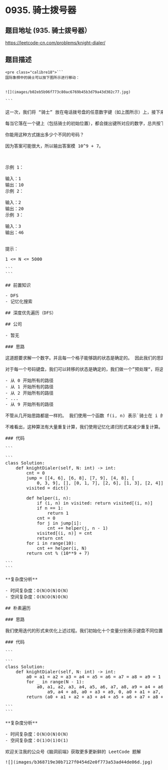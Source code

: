 # 0935. 骑士拨号器

## 题目地址 (935. 骑士拨号器）

<https://leetcode-cn.com/problems/knight-dialer/>

## 题目描述

```
<pre class="calibre18">```
国际象棋中的骑士可以按下图所示进行移动：

```
```

![](images/b02eb5b96f773c80ac6769b45b3d79a43d302c77.jpg)

```
<pre class="calibre18">```

这一次，我们将 “骑士” 放在电话拨号盘的任意数字键（如上图所示）上，接下来，骑士将会跳 N-1 步。每一步必须是从一个数字键跳到另一个数字键。

每当它落在一个键上（包括骑士的初始位置），都会拨出键所对应的数字，总共按下 N 位数字。

你能用这种方式拨出多少个不同的号码？

因为答案可能很大，所以输出答案模 10^9 + 7。



示例 1：

输入：1
输出：10
示例 2：

输入：2
输出：20
示例 3：

输入：3
输出：46


提示：

1 <= N <= 5000

```
```

## 前置知识

- DFS
- 记忆化搜索

## 深度优先遍历（DFS）

## 公司

- 暂无

### 思路

这道题要求解一个数字。并且每一个格子能够跳的状态是确定的。 因此我们的思路就是“状态机”（动态规划），暴力遍历（BFS or DFS），这里我们使用 DFS。（注意这几种思路并无本质不同）

对于每一个号码键盘，我们可以转移的状态是确定的，我们做一个”预处理“，将这些状态转移记录到一个数组 jump，其中 jump\[i\] 表示 i 位置可以跳的点（用一个数组来表示）。问题转化为：

- 从 0 开始所有的路径
- 从 1 开始所有的路径
- 从 2 开始所有的路径
- ...
- 从 9 开始所有的路径

不管从几开始思路都是一样的。 我们使用一个函数 f(i, n) 表示`骑士在 i 的位置，还剩下 N 步可以走`的时候可以拨出的总的号码数。那么问题就是求解 `f(0, N) + f(1, N) + f(2, N) + ... + f(9, N)`。对于 f(i, n)，我们初始化 cnt 为 0，由于 i 能跳的格子是 jump\[i\]，我们将其 `cnt += f(j, n - 1)`，其中 j 属于 jump\[i\]，最终返回 cnt 即可。

不难看出，这种算法有大量重复计算，我们使用记忆化递归形式来减少重复计算。 这种算法勉强通过。

### 代码

```
<pre class="calibre18">```
<span class="hljs-class"><span class="hljs-keyword">class</span> <span class="hljs-title">Solution</span>:</span>
    <span class="hljs-function"><span class="hljs-keyword">def</span> <span class="hljs-title">knightDialer</span><span class="hljs-params">(self, N: int)</span> -> int:</span>
        cnt = <span class="hljs-params">0</span>
        jump = [[<span class="hljs-params">4</span>, <span class="hljs-params">6</span>], [<span class="hljs-params">6</span>, <span class="hljs-params">8</span>], [<span class="hljs-params">7</span>, <span class="hljs-params">9</span>], [<span class="hljs-params">4</span>, <span class="hljs-params">8</span>], [
            <span class="hljs-params">0</span>, <span class="hljs-params">3</span>, <span class="hljs-params">9</span>], [], [<span class="hljs-params">0</span>, <span class="hljs-params">1</span>, <span class="hljs-params">7</span>], [<span class="hljs-params">2</span>, <span class="hljs-params">6</span>], [<span class="hljs-params">1</span>, <span class="hljs-params">3</span>], [<span class="hljs-params">2</span>, <span class="hljs-params">4</span>]]
        visited = dict()

        <span class="hljs-function"><span class="hljs-keyword">def</span> <span class="hljs-title">helper</span><span class="hljs-params">(i, n)</span>:</span>
            <span class="hljs-keyword">if</span> (i, n) <span class="hljs-keyword">in</span> visited: <span class="hljs-keyword">return</span> visited[(i, n)]
            <span class="hljs-keyword">if</span> n == <span class="hljs-params">1</span>:
                <span class="hljs-keyword">return</span> <span class="hljs-params">1</span>
            cnt = <span class="hljs-params">0</span>
            <span class="hljs-keyword">for</span> j <span class="hljs-keyword">in</span> jump[i]:
                cnt += helper(j, n - <span class="hljs-params">1</span>)
            visited[(i, n)] = cnt
            <span class="hljs-keyword">return</span> cnt
        <span class="hljs-keyword">for</span> i <span class="hljs-keyword">in</span> range(<span class="hljs-params">10</span>):
            cnt += helper(i, N)
        <span class="hljs-keyword">return</span> cnt % (<span class="hljs-params">10</span>**<span class="hljs-params">9</span> + <span class="hljs-params">7</span>)

```
```

**复杂度分析**

- 时间复杂度：O(N)O(N)O(N)
- 空间复杂度：O(N)O(N)O(N)

## 朴素遍历

### 思路

我们使用迭代的形式来优化上述过程。我们初始化十个变量分别表示键盘不同位置能够拨出的号码数，并且初始化为 1。接下来我们只要循环 N - 1 次，不断更新状态即可。不过这种算法和上述算法并无本质不同。

### 代码

```
<pre class="calibre18">```
<span class="hljs-class"><span class="hljs-keyword">class</span> <span class="hljs-title">Solution</span>:</span>
    <span class="hljs-function"><span class="hljs-keyword">def</span> <span class="hljs-title">knightDialer</span><span class="hljs-params">(self, N: int)</span> -> int:</span>
        a0 = a1 = a2 = a3 = a4 = a5 = a6 = a7 = a8 = a9 = <span class="hljs-params">1</span>
        <span class="hljs-keyword">for</span> _ <span class="hljs-keyword">in</span> range(N - <span class="hljs-params">1</span>):
            a0, a1, a2, a3, a4, a5, a6, a7, a8, a9 = a4 + a6, a6 + a8, a7 + \
                a9, a4 + a8, a0 + a3 + a9, <span class="hljs-params">0</span>, a0 + a1 + a7, a2 + a6, a1 + a3, a2 + a4
        <span class="hljs-keyword">return</span> (a0 + a1 + a2 + a3 + a4 + a5 + a6 + a7 + a8 + a9) % (<span class="hljs-params">10</span>**<span class="hljs-params">9</span> + <span class="hljs-params">7</span>)

```
```

**复杂度分析**

- 时间复杂度：O(N)O(N)O(N)
- 空间复杂度：O(1)O(1)O(1)

欢迎关注我的公众号《脑洞前端》获取更多更新鲜的 LeetCode 题解

![](images/b368719e30b7127f0454d2e0f773a53ad44de06d.jpg)